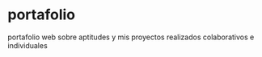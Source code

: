 # portafolio
portafolio web sobre aptitudes y mis proyectos realizados colaborativos e individuales
